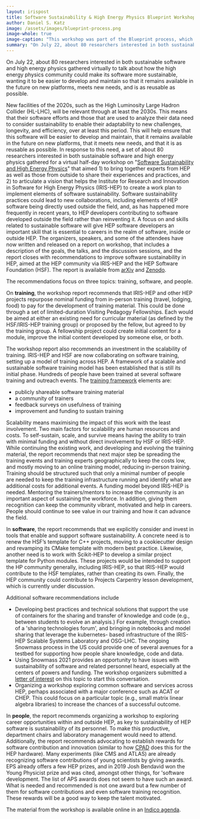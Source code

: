 ```yaml
---
layout: irispost
title: Software Sustainability & High Energy Physics Blueprint Workshop
author: Daniel S. Katz
image: /assets/images/blueprint-process.png
image-whole: true
image-caption: "This workshop was part of the Blueprint process, which is designed to inform the development and evolution of the IRIS-HEP strategic vision, in this case regarding sustainable software."
summary: "On July 22, about 80 researchers interested in both sustainable software and high energy physics gathered virtually to talk about how the high energy physics community could make its software more sustainable, wanting it to be easier to develop and maintain so that it remains available in the future on new platforms, meets new needs, and is as reusable as possible."
---
```



On July 22, about 80 researchers interested in both sustainable software and high energy physics gathered virtually to talk about how
the high energy physics community could make its software more sustainable, wanting it to be easier to develop and maintain so that it
remains available in the future on new platforms, meets new needs, and is as reusable as possible.

New facilities of the 2020s, such as the High Luminosity Large Hadron Collider (HL-LHC), will be relevant through at least the 2030s.
This means that their software efforts and those that are used to analyze their data need to consider sustainability to enable their
adaptability to new challenges, longevity, and efficiency, over at least this period. This will help ensure that this software will
be easier to develop and maintain, that it remains available in the future on new platforms, that it meets new needs, and that it is
as reusable as possible. In response to this need, a set of about 80 researchers interested in both sustainable software and high energy physics
gathered for a virtual half-day workshop on "[Software Sustainability and High Energy Physics](https://indico.cern.ch/event/930127/)" that
aimed 1) to bring together experts from HEP as well as those from outside to share their experiences and practices, and 2) to articulate
a vision that helps the Institute for Research and Innovation in Software for High Energy Physics (IRIS-HEP) to create a work plan to
implement elements of software sustainability. Software sustainability practices could lead to new collaborations, including elements
of HEP software being directly used outside the field, and, as has happened more frequently in recent years, to HEP developers contributing
to software developed outside the field rather than reinventing it. A focus on and skills related to sustainable software will give HEP
software developers an important skill that is essential to careers in the realm of software, inside or outside HEP. The organizers,
speakers, and some of the attendees have now written and released on a report on workshop, that includes a description of the goals,
the talks, and the discussion sessions, and the report closes
with recommendations to improve software sustainability in HEP, aimed at the HEP community via IRIS-HEP and the HEP Software Foundation (HSF).
The report is available from [arXiv](https://arxiv.org/abs/2010.05102) and [Zenodo](https://doi.org/10.5281/zenodo.4082137).

The recommendations focus on three topics: training, software, and people.

On **training**, the workshop report recommends that IRIS-HEP and other HEP projects repurpose nominal funding from in-person training (travel, lodging, food)
to pay for the development of training material. This could be done through a set of limited-duration Visiting Pedagogy Fellowships. Each would
be aimed at either an existing need for curricular material (as defined by the HSF/IRIS-HEP training group) or proposed by the fellow, but agreed
to by the training group. A fellowship project could create initial content for a module, improve the initial content developed by someone else,
or both.

The workshop report also recommends an investment in the scalability of training. IRIS-HEP and HSF are now collaborating on software training,
setting up a model of training across HEP. A framework of a scalable and sustainable software training model has been established that is still
its initial phase. Hundreds of people have been trained at several software training and outreach events. The
[training framework](https://hepsoftwarefoundation.org/workinggroups/training.html) elements are:

  - publicly shareable software training material
  - a community of trainers
  - feedback surveys on usefulness of training
  - improvement and funding to sustain training

Scalability means maximising the impact of this work with the least involvement. Two main factors for scalability are human resources and costs.
To self-sustain, scale, and survive means having the ability to train with minimal funding and without direct involvement by HSF or IRIS-HEP.
While continuing the existing work, and developing and evolving the training material, the report recommends that next major step be spreading
the training events and training experts geographically to keep the costs low, and mostly moving to an online training model, reducing in-person
training. Training should be structured such that only a minimal number of people are needed to keep the training infrastructure running and
identify what are additional costs for additional events. A funding model beyond IRIS-HEP is needed. Mentoring the trainers/mentors to increase
the community is an important aspect of sustaining the workforce. In addition, giving them recognition can keep the community vibrant, motivated
and help in careers. People should continue to see value in our training and how it can advance the field.

In **software**, the report recommends that we explicitly consider and invest in tools that enable and support software sustainability.
A concrete need is to renew the HSF’s template for C++ projects, moving to a cookiecutter design and revamping its CMake template with modern
best practice. Likewise, another need is to work with Scikit-HEP to develop a similar project template for Python modules. These projects would be
intended to support the HP community generally, including IRIS-HEP, so that IRIS-HEP would contribute to the HSF templates, rather than creating
its own. Finally, the HEP community could contribute to Projects Carpentry lesson development, which is currently under discussion.

Additional software recommendations include
  - Developing best practices and technical solutions that support the use of containers for the sharing and transfer of knowledge and code (e.g.,
  between students to evolve an analysis.) For example, through creation of a 'sharing technologies forum', and bringing in notebooks and model
  sharing that leverage the kubernetes- based infrastructure of the IRIS-HEP Scalable Systems Laboratory and OSG-LHC. The ongoing Snowmass process
  in the US could provide one of several avenues for a testbed for supporting how people share knowledge, code and data.
  - Using Snowmass 2021 provides an opportunity to have issues with sustainability of software and related personnel heard, especially at the
  centers of powers and funding. The workshop organizers submitted a
  [letter of interest](https://www.snowmass21.org/docs/files/summaries/CommF/SNOWMASS21-CommF0_CommF4-CompF0_CompF7_DanielSKatz-038.pdf)
  on this topic to start this conversation.
  - Organizing a workshop exploring common software and services across HEP, perhaps associated with a major conference such as ACAT or CHEP.
  This could focus on a particular topic (e.g., small matrix linear algebra libraries) to increase the chances of a successful outcome.

In **people**, the report recommends organizing a workshop to exploring career opportunities within and outside HEP, as key to sustainability
of HEP software is sustainability of its personnel. To make this productive, department chairs and laboratory management would need to attend.
Additionally, the report recommends advocating to establish rewards for software contribution and innovation (similar to how
[CPAD](https://www.anl.gov/hep/coordinating-panel-for-advanced-detectors) does this for the HEP hardware). Many experiments (like CMS and ATLAS)
are already recognizing software contributions of young scientists by giving awards. EPS already offers a few HEP prizes, and in 2019 Josh Bendavid
won the Young Physicist prize and was cited, amongst other things, for 'software development.
The list of APS awards does not seem to have such an award. What is needed and recommended is not one award but a few number of them for
software contributions and even software training recognition. These rewards will be a good way to keep the talent motivated.

The material from the workshop is available online in an [Indico agenda](https://indico.cern.ch/event/930127/timetable/).

